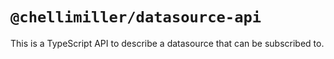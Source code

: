 # `@chellimiller/datasource-api`

This is a TypeScript API to describe a datasource that can be subscribed to.